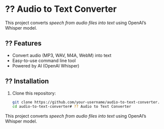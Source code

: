 # ?? Audio to Text Converter

This project converts *speech from audio files into text* using OpenAI’s Whisper model.

## ?? Features
- Convert audio (MP3, WAV, M4A, WebM) into text
- Easy-to-use command line tool
- Powered by AI (OpenAI Whisper)

## ?? Installation
1. Clone this repository:
   ```bash
   git clone https://github.com/your-username/audio-to-text-converter.git
   cd audio-to-text-converter# ?? Audio to Text Converter

This project converts *speech from audio files into text* using OpenAI’s Whisper model.

